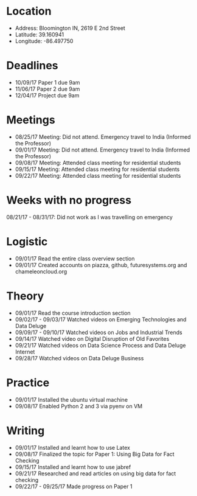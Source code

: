 
# Location
 
* Address: Bloomington IN, 2619 E 2nd Street
* Latitude: 39.160941
* Longitude: -86.497750

# Deadlines

* 10/09/17 Paper 1 due 9am
* 11/06/17 Paper 2 due 9am
* 12/04/17 Project due 9am

# Meetings

* 08/25/17 Meeting: Did not attend. Emergency travel to India (Informed the Professor)
* 09/01/17 Meeting: Did not attend. Emergency travel to India (Informed the Professor)
* 09/08/17 Meeting: Attended class meeting for residential students
* 09/15/17 Meeting: Attended class meeting for residential students
* 09/22/17 Meeting: Attended class meeting for residential students

# Weeks with no progress
08/21/17 - 08/31/17: Did not work as I was travelling on emergency

# Logistic

* 09/01/17 Read the entire class overview section
* 09/01/17 Created accounts on piazza, github, futuresystems.org and chameleoncloud.org

# Theory

* 09/01/17 Read the course introduction section
* 09/02/17 - 09/03/17 Watched videos on Emerging Technologies and Data Deluge
* 09/09/17 - 09/10/17 Watched videos on Jobs and Industrial Trends
* 09/14/17 Watched video on Digital Disruption of Old Favorites
* 09/21/17 Watched videos on Data Science Process and Data Deluge Internet
* 09/28/17 Watched videos on Data Deluge Business

# Practice

* 09/01/17 Installed the ubuntu virtual machine
* 09/08/17 Enabled Python 2 and 3 via pyenv on VM

# Writing

* 09/01/17 Installed and learnt how to use Latex
* 09/08/17 Finalized the topic for Paper 1: Using Big Data for Fact Checking
* 09/15/17 Installed and learnt how to use jabref
* 09/21/17 Researched and read articles on using big data for fact checking
* 09/22/17 - 09/25/17 Made progress on Paper 1
